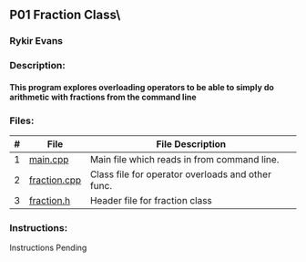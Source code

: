 ## P01 Fraction Class\

### Rykir Evans
### Description:
#### This program explores overloading operators to be able to simply do arithmetic with fractions from the command line

### Files:
|  #  | File                                                    | File Description                                     |
| :-: | ---------------------------                             | ---------------------------------------------------- |
|  1  | [main.cpp](./Assignments/P01/main.cpp)                  |  Main file which reads in from command line.         |
|  2  | [fraction.cpp](./Assignments/P01/fraction.cpp)          |  Class file for operator overloads and other func.   |
|  3  | [fraction.h](./Assignments/P01/fraction.h)              |  Header file for fraction class                      |

### Instructions:
Instructions Pending